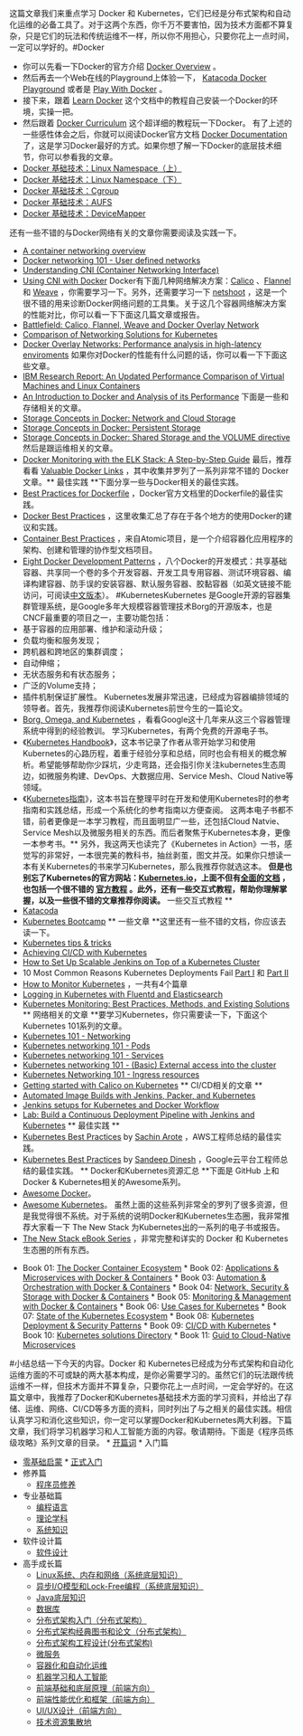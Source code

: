 这篇文章我们来重点学习 Docker 和 Kubernetes，它们已经是分布式架构和自动化运维的必备工具了。对于这两个东西，你千万不要害怕，因为技术方面都不算复杂，只是它们的玩法和传统运维不一样，所以你不用担心，只要你花上一点时间，一定可以学好的。#Docker
* 你可以先看一下Docker的官方介绍 <a href="https://docs.docker.com/engine/docker-overview/">Docker Overview</a> 。
* 然后再去一个Web在线的Playground上体验一下， <a href="https://www.katacoda.com/courses/docker/playground">Katacoda Docker Playground</a> 或者是 <a href="https://training.play-with-docker.com/">Play With Docker</a> 。
* 接下来，跟着 <a href="https://github.com/dwyl/learn-docker">Learn Docker</a> 这个文档中的教程自己安装一个Docker的环境，实操一把。
* 然后跟着 <a href="https://docker-curriculum.com/">Docker Curriculum</a> 这个超详细的教程玩一下Docker。
有了上述的一些感性体会之后，你就可以阅读Docker官方文档 <a href="https://docs.docker.com/">Docker Documentation</a> 了，这是学习Docker最好的方式。如果你想了解一下Docker的底层技术细节，你可以参看我的文章。
* <a href="https://coolshell.cn/articles/17010.html">Docker 基础技术：Linux Namespace（上）</a>
* <a href="https://coolshell.cn/articles/17029.html">Docker 基础技术：Linux Namespace（下）</a>
* <a href="https://coolshell.cn/articles/17049.html">Docker 基础技术：Cgroup</a>
* <a href="https://coolshell.cn/articles/17061.html">Docker 基础技术：AUFS</a>
* <a href="https://coolshell.cn/articles/17200.html">Docker 基础技术：DeviceMapper</a>
<!-- [[[read_end]]] -->还有一些不错的与Docker网络有关的文章你需要阅读及实践一下。
* <a href="https://jvns.ca/blog/2016/12/22/container-networking/">A container networking overview</a>
* <a href="http://www.dasblinkenlichten.com/docker-networking-101-user-defined-networks/">Docker networking 101 - User defined networks</a>
* <a href="http://www.dasblinkenlichten.com/understanding-cni-container-networking-interface/">Understanding CNI (Container Networking Interface)</a>
* <a href="http://www.dasblinkenlichten.com/using-cni-docker/">Using CNI with Docker</a>
Docker有下面几种网络解决方案：<a href="https://www.projectcalico.org/getting-started/docker/">Calico</a> 、<a href="https://github.com/coreos/flannel/">Flannel</a> 和 <a href="https://github.com/weaveworks/weave">Weave</a> ，你需要学习一下。另外，还需要学习一下 <a href="https://github.com/nicolaka/netshoot">netshoot</a> ，这是一个很不错的用来诊断Docker网络问题的工具集。关于这几个容器网络解决方案的性能对比，你可以看一下下面这几篇文章或报告。
* <a href="http://chunqi.li/2015/11/15/Battlefield-Calico-Flannel-Weave-and-Docker-Overlay-Network/">Battlefield: Calico, Flannel, Weave and Docker Overlay Network</a>
* <a href="http://machinezone.github.io/research/networking-solutions-for-kubernetes/">Comparison of Networking Solutions for Kubernetes</a>
* <a href="http://www.delaat.net/rp/2015-2016/p50/report.pdf">Docker Overlay Networks: Performance analysis in high-latency enviroments</a>
如果你对Docker的性能有什么问题的话，你可以看一下下面这些文章。
* <a href="https://domino.research.ibm.com/library/cyberdig.nsf/papers/0929052195DD819C85257D2300681E7B/$File/rc25482.pdf">IBM Research Report: An Updated Performance Comparison of Virtual Machines and Linux Containers</a>
* <a href="http://paper.ijcsns.org/07_book/201703/20170327.pdf">An Introduction to Docker and Analysis of its Performance</a>
下面是一些和存储相关的文章。
* <a href="http://cloud-mechanic.blogspot.de/2014/10/storage-concepts-in-docker-network-and.html">Storage Concepts in Docker: Network and Cloud Storage</a>
* <a href="http://cloud-mechanic.blogspot.de/2014/10/storage-concepts-in-docker-persistent.html">Storage Concepts in Docker: Persistent Storage</a>
* <a href="http://cloud-mechanic.blogspot.de/2014/10/storage-concepts-in-docker.html">Storage Concepts in Docker: Shared Storage and the VOLUME directive</a>
然后是跟运维相关的文章。
* <a href="https://logz.io/learn/docker-monitoring-elk-stack/">Docker Monitoring with the ELK Stack: A Step-by-Step Guide</a>
最后，推荐看看 <a href="http://www.nkode.io/2014/08/24/valuable-docker-links.html">Valuable Docker Links</a> ，其中收集并罗列了一系列非常不错的 Docker 文章。** 最佳实践 **下面分享一些与Docker相关的最佳实践。
* <a href="https://docs.docker.com/develop/develop-images/dockerfile_best-practices/">Best Practices for Dockerfile</a> ，Docker官方文档里的Dockerfile的最佳实践。
* <a href="https://github.com/FuriKuri/docker-best-practices">Docker Best Practices</a> ，这里收集汇总了存在于各个地方的使用Docker的建议和实践。
* <a href="http://docs.projectatomic.io/container-best-practices/">Container Best Practices</a> ，来自Atomic项目，是一个介绍容器化应用程序的架构、创建和管理的协作型文档项目。
* <a href="http://hokstad.com/docker/patterns">Eight Docker Development Patterns</a> ，八个Docker的开发模式：共享基础容器、共享同一个卷的多个开发容器、开发工具专用容器、测试环境容器、编译构建容器、防手误的安装容器、默认服务容器、胶黏容器（如英文链接不能访问，可阅读<a href="https://www.infoq.cn/article/2014/10/seven-docker-develop-pattern">中文版本</a>）。
#KubernetesKubernetes 是Google开源的容器集群管理系统，是Google多年大规模容器管理技术Borg的开源版本，也是CNCF最重要的项目之一，主要功能包括：
* 基于容器的应用部署、维护和滚动升级；
* 负载均衡和服务发现；
* 跨机器和跨地区的集群调度；
* 自动伸缩；
* 无状态服务和有状态服务；
* 广泛的Volume支持；
* 插件机制保证扩展性。
Kubernetes发展非常迅速，已经成为容器编排领域的领导者。首先，我推荐你阅读Kubernetes前世今生的一篇论文。
* <a href="https://static.googleusercontent.com/media/research.google.com/zh-CN//pubs/archive/44843.pdf">Borg, Omega, and Kubernetes</a> ，看看Google这十几年来从这三个容器管理系统中得到的经验教训。
学习Kubernetes，有两个免费的开源电子书。
* 《<a href="https://jimmysong.io/kubernetes-handbook/">Kubernetes Handbook</a>》，这本书记录了作者从零开始学习和使用Kubernetes的心路历程，着重于经验分享和总结，同时也会有相关的概念解析。希望能够帮助你少踩坑，少走弯路，还会指引你关注kubernetes生态周边，如微服务构建、DevOps、大数据应用、Service Mesh、Cloud Native等领域。
* 《<a href="https://kubernetes.feisky.xyz/zh/">Kubernetes指南</a>》，这本书旨在整理平时在开发和使用Kubernetes时的参考指南和实践总结，形成一个系统化的参考指南以方便查阅。
这两本电子书都不错，前者更像是一本学习教程，而且面明显广一些，还包括Cloud Natvie、Service Mesh以及微服务相关的东西。而后者聚焦于Kubernetes本身，更像一本参考书。** 另外，我这两天也读完了《Kubernetes in Action》一书，感觉写的非常好，一本很完美的教科书，抽丝剥茧，图文并茂。如果你只想读一本有关Kubernetes的书来学习Kubernetes，那么我推荐你就选这本。 **但是也别忘了Kubernetes的官方网站：<a href="https://kubernetes.io/">Kubernetes.io</a>，上面不但有<a href="https://kubernetes.io/docs/home/">全面的文档</a> ，也包括一个很不错的 <a href="https://kubernetes.io/docs/tutorials/kubernetes-basics/">官方教程</a> 。此外，还有一些交互式教程，帮助你理解掌握，以及一些很不错的文章推荐你阅读。** 一些交互式教程 **
* <a href="https://www.katacoda.com/courses/kubernetes">Katacoda</a>
* <a href="https://kubernetesbootcamp.github.io/kubernetes-bootcamp/">Kubernetes Bootcamp</a>
** 一些文章 **这里还有一些不错的文档，你应该去读一下。
* <a href="https://opsnotice.xyz/kubernetes-tips-tricks/">Kubernetes tips &amp; tricks</a>
* <a href="http://theremotelab.com/blog/achieving-ci-cd-with-k8s/">Achieving CI/CD with Kubernetes</a>
* <a href="https://dzone.com/articles/how-to-setup-scalable-jenkins-on-top-of-a-kubernet">How to Set Up Scalable Jenkins on Top of a Kubernetes Cluster</a>
* 10 Most Common Reasons Kubernetes Deployments Fail <a href="https://kukulinski.com/10-most-common-reasons-kubernetes-deployments-fail-part-1/">Part I</a> 和 <a href="https://kukulinski.com/10-most-common-reasons-kubernetes-deployments-fail-part-2/">Part II</a>
* <a href="http://sysdig.com/blog/monitoring-kubernetes-with-sysdig-cloud/">How to Monitor Kubernetes</a> ，一共有4个篇章
* <a href="http://www.dasblinkenlichten.com/logging-in-kubernetes-with-fluentd-and-elasticsearch/">Logging in Kubernetes with Fluentd and Elasticsearch</a>
* <a href="https://dzone.com/articles/kubernetes-monitoring-best-practices-methods-and-e">Kubernetes Monitoring: Best Practices, Methods, and Existing Solutions</a>
** 网络相关的文章 **要学习Kubernetes，你只需要读一下，下面这个Kubernetes 101系列的文章。
* <a href="http://www.dasblinkenlichten.com/kubernetes-101-networking/">Kubernetes 101 - Networking</a>
* <a href="http://www.dasblinkenlichten.com/kubernetes-networking-101-pods/">Kubernetes networking 101 - Pods</a>
* <a href="http://www.dasblinkenlichten.com/kubernetes-networking-101-services/">Kubernetes networking 101 - Services</a>
* <a href="http://www.dasblinkenlichten.com/kubernetes-networking-101-basic-external-access-into-the-cluster/">Kubernetes networking 101 - (Basic) External access into the cluster</a>
* <a href="http://www.dasblinkenlichten.com/kubernetes-networking-101-ingress-resources/">Kubernetes Networking 101 - Ingress resources</a>
* <a href="http://www.dasblinkenlichten.com/getting-started-with-calico-on-kubernetes/">Getting started with Calico on Kubernetes</a>
** CI/CD相关的文章 **
* <a href="https://cloud.google.com/solutions/automated-build-images-with-jenkins-kubernetes#kubernetes_architecture">Automated Image Builds with Jenkins, Packer, and Kubernetes</a>
* <a href="http://iocanel.blogspot.in/2015/09/jenkins-setups-for-kubernetes-and.html">Jenkins setups for Kubernetes and Docker Workflow</a>
* <a href="https://github.com/GoogleCloudPlatform/continuous-deployment-on-kubernetes">Lab: Build a Continuous Deployment Pipeline with Jenkins and Kubernetes</a>
** 最佳实践 **
* <a href="https://medium.com/@sachin.arote1/kubernetes-best-practices-9b1435a4cb53">Kubernetes Best Practices</a> by <a href="https://medium.com/@sachin.arote1?source=post_header_lockup">Sachin Arote</a> ，AWS工程师总结的最佳实践。
* <a href="https://speakerdeck.com/thesandlord/kubernetes-best-practices">Kubernetes Best Practices</a> by <a href="https://github.com/thesandlord">Sandeep Dinesh</a> ，Google云平台工程师总结的最佳实践。
** Docker和Kubernetes资源汇总 **下面是 GitHub 上和 Docker &amp; Kubernetes相关的Awesome系列。
* <a href="https://github.com/veggiemonk/awesome-docker">Awesome Docker</a>。
* <a href="https://github.com/ramitsurana/awesome-kubernetes">Awesome Kubernetes</a>。
虽然上面的这些系列非常全的罗列了很多资源，但是我觉得很不系统。对于系统的说明Docker和Kubernetes生态圈，我非常推荐大家看一下 The New Stack 为Kubernetes出的一系列的电子书或报告。
* <a href="http://thenewstack.io/ebookseries/">The New Stack eBook Series</a> ，非常完整和详实的 Docker 和 Kubernetes 生态圈的所有东西。
<ul>
<li>Book 01: <a href="https://thenewstack.io/ebooks/docker-and-containers/the-docker-container-ecosystem/">The Docker Container Ecosystem</a>
* Book 02: <a href="https://thenewstack.io/ebooks/docker-and-containers/applications-microservices-docker-containers/">Applications &amp; Microservices with Docker &amp; Containers</a>
* Book 03: <a href="https://thenewstack.io/ebooks/docker-and-containers/automation-orchestration-docker-containers/">Automation &amp; Orchestration with Docker &amp; Containers</a>
* Book 04: <a href="https://thenewstack.io/ebooks/docker-and-containers/networking-security-storage-docker-containers/">Network, Security &amp; Storage with Docker &amp; Containers</a>
* Book 05: <a href="https://thenewstack.io/ebooks/docker-and-containers/monitoring-management-docker-containers/">Monitoring &amp; Management with Docker &amp; Containers</a>
* Book 06: <a href="https://thenewstack.io/ebooks/use-cases/use-cases-for-kubernetes/">Use Cases for Kubernetes</a>
* Book 07: <a href="https://thenewstack.io/ebooks/kubernetes/state-of-kubernetes-ecosystem/">State of the Kubernetes Ecosystem</a>
* Book 08: <a href="https://thenewstack.io/ebooks/kubernetes/kubernetes-deployment-and-security-patterns/">Kubernetes Deployment &amp; Security Patterns</a>
* Book 09: <a href="https://thenewstack.io/ebooks/kubernetes/ci-cd-with-kubernetes/">CI/CD with Kubernetes</a>
* Book 10: <a href="https://thenewstack.io/ebooks/kubernetes/kubernetes-solutions-directory/">Kubernetes solutions Directory</a>
* Book 11: <a href="https://thenewstack.io/ebooks/microservices/cloud-native-microservices-2018/">Guid to Cloud-Native Microservices</a>

</li>
</ul>#小结总结一下今天的内容。Docker 和 Kubernetes已经成为分布式架构和自动化运维方面的不可或缺的两大基本构成，是你必需要学习的。虽然它们的玩法跟传统运维不一样，但技术方面并不算复杂，只要你花上一点时间，一定会学好的。在这篇文章中，我推荐了Docker和Kubernetes基础技术方面的学习资料，并给出了存储、运维、网络、CI/CD等多方面的资料，同时列出了与之相关的最佳实践。相信认真学习和消化这些知识，你一定可以掌握Docker和Kubernetes两大利器。下篇文章，我们将学习机器学习和人工智能方面的内容。敬请期待。下面是《程序员练级攻略》系列文章的目录。
* <a href="https://time.geekbang.org/column/article/8136">开篇词</a>
* 入门篇
<ul>
<li><a href="https://time.geekbang.org/column/article/8216">零基础启蒙</a>
* <a href="https://time.geekbang.org/column/article/8217">正式入门</a>

</li>
<li>修养篇

* <a href="https://time.geekbang.org/column/article/8700">程序员修养</a>

</li>
<li>专业基础篇

* <a href="https://time.geekbang.org/column/article/8701">编程语言</a>
* <a href="https://time.geekbang.org/column/article/8887">理论学科</a>
* <a href="https://time.geekbang.org/column/article/8888">系统知识</a>

</li>
<li>软件设计篇

* <a href="https://time.geekbang.org/column/article/9369">软件设计</a>

</li>
<li>高手成长篇

* <a href="https://time.geekbang.org/column/article/9759">Linux系统、内存和网络（系统底层知识）</a>
* <a href="https://time.geekbang.org/column/article/9851">异步I/O模型和Lock-Free编程（系统底层知识）</a>
* <a href="https://time.geekbang.org/column/article/10216">Java底层知识</a>
* <a href="https://time.geekbang.org/column/article/10301">数据库</a>
* <a href="https://time.geekbang.org/column/article/10603">分布式架构入门（分布式架构）</a>
* <a href="https://time.geekbang.org/column/article/10604">分布式架构经典图书和论文（分布式架构）</a>
* <a href="https://time.geekbang.org/column/article/11232">分布式架构工程设计(分布式架构)</a>
* <a href="https://time.geekbang.org/column/article/11116">微服务</a>
* <a href="https://time.geekbang.org/column/article/11665">容器化和自动化运维</a>
* <a href="https://time.geekbang.org/column/article/11669">机器学习和人工智能</a>
* <a href="https://time.geekbang.org/column/article/12271">前端基础和底层原理（前端方向）</a>
* <a href="https://time.geekbang.org/column/article/12389">前端性能优化和框架（前端方向）</a>
* <a href="https://time.geekbang.org/column/article/12486">UI/UX设计（前端方向）</a>
* <a href="https://time.geekbang.org/column/article/12561">技术资源集散地</a>

</li>
</ul>